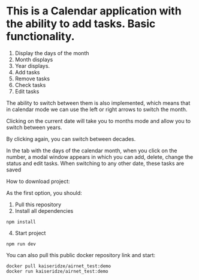 # This is a Calendar application with the ability to add tasks. Basic functionality.

1. Display the days of the month
2. Month displays
3. Year displays.
4. Add tasks
5. Remove tasks
6. Check tasks
7. Edit tasks

The ability to switch between them is also implemented, which means that in calendar mode we can use the left or right arrows to switch the month.

Clicking on the current date will take you to months mode and allow you to switch between years. 

By clicking again, you can switch between decades.

In the tab with the days of the calendar month, when you click on the number, a modal window appears in which you can add, delete, change the status and edit tasks. When switching to any other date, these tasks are saved

How to download project:

As the first option, you should:
1. Pull this repository
2. Install all dependencies
```
npm install
```

4. Start project

```
npm run dev
```


You can also pull this public docker repository link and start:
```
docker pull kaiseridze/airnet_test:demo
docker run kaiseridze/airnet_test:demo
```

